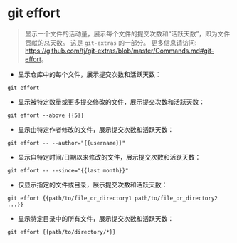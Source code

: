 # git effort

> 显示一个文件的活动量，展示每个文件的提交次数和“活跃天数”，即为文件贡献的总天数。
> 这是 `git-extras` 的一部分。
> 更多信息请访问: <https://github.com/tj/git-extras/blob/master/Commands.md#git-effort>。

- 显示仓库中的每个文件，展示提交次数和活跃天数：

`git effort`

- 显示被特定数量或更多提交修改的文件，展示提交次数和活跃天数：

`git effort --above {{5}}`

- 显示由特定作者修改的文件，展示提交次数和活跃天数：

`git effort -- --author="{{username}}"`

- 显示自特定时间/日期以来修改的文件，展示提交次数和活跃天数：

`git effort -- --since="{{last month}}"`

- 仅显示指定的文件或目录，展示提交次数和活跃天数：

`git effort {{path/to/file_or_directory1 path/to/file_or_directory2 ...}}`

- 显示特定目录中的所有文件，展示提交次数和活跃天数：

`git effort {{path/to/directory/*}}`